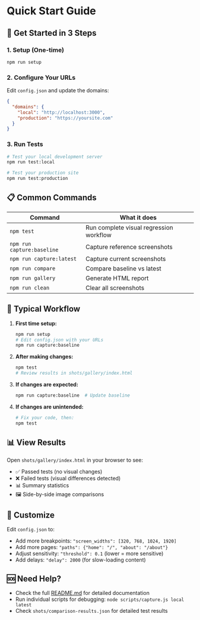 # Quick Start Guide

## 🚀 Get Started in 3 Steps

### 1. Setup (One-time)
```bash
npm run setup
```

### 2. Configure Your URLs
Edit `config.json` and update the domains:
```json
{
  "domains": {
    "local": "http://localhost:3000",
    "production": "https://yoursite.com"
  }
}
```

### 3. Run Tests
```bash
# Test your local development server
npm run test:local

# Test your production site
npm run test:production
```

## 📋 Common Commands

| Command | What it does |
|---------|-------------|
| `npm test` | Run complete visual regression workflow |
| `npm run capture:baseline` | Capture reference screenshots |
| `npm run capture:latest` | Capture current screenshots |
| `npm run compare` | Compare baseline vs latest |
| `npm run gallery` | Generate HTML report |
| `npm run clean` | Clear all screenshots |

## 🎯 Typical Workflow

1. **First time setup:**
   ```bash
   npm run setup
   # Edit config.json with your URLs
   npm run capture:baseline
   ```

2. **After making changes:**
   ```bash
   npm test
   # Review results in shots/gallery/index.html
   ```

3. **If changes are expected:**
   ```bash
   npm run capture:baseline  # Update baseline
   ```

4. **If changes are unintended:**
   ```bash
   # Fix your code, then:
   npm test
   ```

## 📊 View Results

Open `shots/gallery/index.html` in your browser to see:
- ✅ Passed tests (no visual changes)
- ❌ Failed tests (visual differences detected)
- 📊 Summary statistics
- 🖼️ Side-by-side image comparisons

## 🔧 Customize

Edit `config.json` to:
- Add more breakpoints: `"screen_widths": [320, 768, 1024, 1920]`
- Add more pages: `"paths": {"home": "/", "about": "/about"}`
- Adjust sensitivity: `"threshold": 0.1` (lower = more sensitive)
- Add delays: `"delay": 2000` (for slow-loading content)

## 🆘 Need Help?

- Check the full [README.md](README.md) for detailed documentation
- Run individual scripts for debugging: `node scripts/capture.js local latest`
- Check `shots/comparison-results.json` for detailed test results
